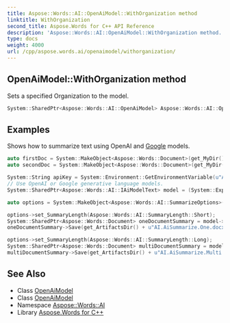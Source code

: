 ```yaml
---
title: Aspose::Words::AI::OpenAiModel::WithOrganization method
linktitle: WithOrganization
second_title: Aspose.Words for C++ API Reference
description: 'Aspose::Words::AI::OpenAiModel::WithOrganization method. Sets a specified Organization to the model in C++.'
type: docs
weight: 4000
url: /cpp/aspose.words.ai/openaimodel/withorganization/
---
```

## OpenAiModel::WithOrganization method


Sets a specified Organization to the model.

```cpp
System::SharedPtr<Aspose::Words::AI::OpenAiModel> Aspose::Words::AI::OpenAiModel::WithOrganization(const System::String &organizationId)
```


## Examples



Shows how to summarize text using OpenAI and [Google](../../../aspose.words.ai.google/) models. 
```cpp
auto firstDoc = System::MakeObject<Aspose::Words::Document>(get_MyDir() + u"Big document.docx");
auto secondDoc = System::MakeObject<Aspose::Words::Document>(get_MyDir() + u"Document.docx");

System::String apiKey = System::Environment::GetEnvironmentVariable(u"API_KEY");
// Use OpenAI or Google generative language models.
System::SharedPtr<Aspose::Words::AI::IAiModelText> model = (System::ExplicitCast<Aspose::Words::AI::OpenAiModel>(Aspose::Words::AI::AiModel::Create(Aspose::Words::AI::AiModelType::Gpt4OMini)->WithApiKey(apiKey)))->WithOrganization(u"Organization")->WithProject(u"Project");

auto options = System::MakeObject<Aspose::Words::AI::SummarizeOptions>();

options->set_SummaryLength(Aspose::Words::AI::SummaryLength::Short);
System::SharedPtr<Aspose::Words::Document> oneDocumentSummary = model->Summarize(firstDoc, options);
oneDocumentSummary->Save(get_ArtifactsDir() + u"AI.AiSummarize.One.docx");

options->set_SummaryLength(Aspose::Words::AI::SummaryLength::Long);
System::SharedPtr<Aspose::Words::Document> multiDocumentSummary = model->Summarize(System::MakeArray<System::SharedPtr<Aspose::Words::Document>>({firstDoc, secondDoc}), options);
multiDocumentSummary->Save(get_ArtifactsDir() + u"AI.AiSummarize.Multi.docx");
```

## See Also

* Class [OpenAiModel](../)
* Class [OpenAiModel](../)
* Namespace [Aspose::Words::AI](../../)
* Library [Aspose.Words for C++](../../../)
